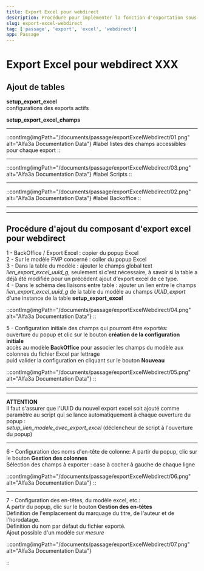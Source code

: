 ```yaml
---
title: Export Excel pour webdirect
description: Procédure pour implémenter la fonction d'exportation sous format Excel pour les utilisateurs de Passage via webdirect
slug: export-excel-webdirect
tag: ['passage', 'export', 'excel', 'webdirect']
app: Passage
---
```


# Export Excel pour webdirect XXX
## Ajout de tables
**setup_export_excel**  
configurations des exports actifs  

**setup_export_excel_champs**  
 

***
::contImg{imgPath="/documents/passage/exportExcelWebdirect/01.png" alt="Alfa3a Documentation Data"}
#label
listes des champs accessibles pour chaque export 
::
*** 

::contImg{imgPath="/documents/passage/exportExcelWebdirect/03.png" alt="Alfa3a Documentation Data"}
#label
Scripts
::
*** 
::contImg{imgPath="/documents/passage/exportExcelWebdirect/02.png" alt="Alfa3a Documentation Data"}
#label
Backoffice
::
*** 

***
## Procédure d'ajout du composant d'export excel pour webdirect  
1 - BackOffice / Export Excel : copier du popup Excel  
2 - Sur le modèle FMP concerné : coller du popup Excel  
3 - Dans la table du modèle :
  ajouter le champs global text *lien_export_excel_uuid_g*, seulement si c'est nécessaire, à savoir si la table a déjà été modifiée pour un précédent ajout d'export excel de ce type.  
4 - Dans le schéma des liaisons entre table :
  ajouter un lien entre le champs *lien_export_excel_uuid_g* de la table du modèle au champs *UUID_export* d'une instance de la table **setup_export_excel**

::contImg{imgPath="/documents/passage/exportExcelWebdirect/04.png" alt="Alfa3a Documentation Data"}
::


5 - Configuration initiale des champs qui pourront être exportés:  
ouverture du popup et clic sur le bouton **création de la configuration initiale**  
accès au modèle **BackOffice** pour associer les champs du modèle aux colonnes du fichier Excel par lettrage  
puid valider la configuration en cliquant sur le bouton **Nouveau**  

::contImg{imgPath="/documents/passage/exportExcelWebdirect/05.png" alt="Alfa3a Documentation Data"}
::
***
***
**ATTENTION**  
Il faut s'assurer que l'UUID du nouvel export excel soit ajouté comme paramètre au script qui se lance automatiquement à chaque ouverture du popup :  
*setup_lien_modele_avec_export_excel*
(déclencheur de script à l'ouverture du popup)  
***  


6 - Configuration des noms d'en-tête de colonne:
A partir du popup, clic sur le bouton **Gestion des colonnes**  
Sélection des champs à exporter : case à cocher à gauche de chaque ligne
 
::contImg{imgPath="/documents/passage/exportExcelWebdirect/06.png" alt="Alfa3a Documentation Data"}
::
***   

7 - Configuration des en-têtes, du modèle excel, etc.:  
A partir du popup, clic sur le bouton **Gestion des en-têtes**  
Définition de l'emplacement du marquage du titre, de l'auteur et de l'horodatage.  
Définition du nom par défaut du fichier exporté.  
Ajout possible d'un modèle *sur mesure*  
 
::contImg{imgPath="/documents/passage/exportExcelWebdirect/07.png" alt="Alfa3a Documentation Data"}

::

